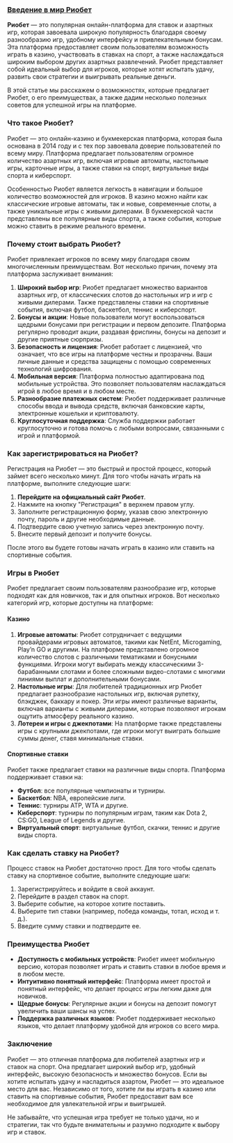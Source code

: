 ### [Введение в мир Риобет](https://brandplay.link/TnjsxFvH)

**Риобет** — это популярная онлайн-платформа для ставок и азартных игр, которая завоевала широкую популярность благодаря своему разнообразию игр, удобному интерфейсу и привлекательным бонусам. Эта платформа предоставляет своим пользователям возможность играть в казино, участвовать в ставках на спорт, а также наслаждаться широким выбором других азартных развлечений. Риобет представляет собой идеальный выбор для игроков, которые хотят испытать удачу, развить свои стратегии и выигрывать реальные деньги.

В этой статье мы расскажем о возможностях, которые предлагает Риобет, о его преимуществах, а также дадим несколько полезных советов для успешной игры на платформе.

### Что такое Риобет?

Риобет — это онлайн-казино и букмекерская платформа, которая была основана в 2014 году и с тех пор завоевала доверие пользователей по всему миру. Платформа предлагает пользователям огромное количество азартных игр, включая игровые автоматы, настольные игры, карточные игры, а также ставки на спорт, виртуальные виды спорта и киберспорт.

Особенностью Риобет является легкость в навигации и большое количество возможностей для игроков. В казино можно найти как классические игровые автоматы, так и новые, современные слоты, а также уникальные игры с живыми дилерами. В букмекерской части представлены все популярные виды спорта, а также события, которые можно ставить в режиме реального времени.

### Почему стоит выбрать Риобет?

Риобет привлекает игроков по всему миру благодаря своим многочисленным преимуществам. Вот несколько причин, почему эта платформа заслуживает внимания:

1. **Широкий выбор игр**: Риобет предлагает множество вариантов азартных игр, от классических слотов до настольных игр и игр с живыми дилерами. Также представлены ставки на спортивные события, включая футбол, баскетбол, теннис и киберспорт.
2. **Бонусы и акции**: Новые пользователи могут воспользоваться щедрыми бонусами при регистрации и первом депозите. Платформа регулярно проводит акции, раздавая фриспины, бонусы на депозит и другие приятные сюрпризы.
3. **Безопасность и лицензия**: Риобет работает с лицензией, что означает, что все игры на платформе честны и прозрачны. Ваши личные данные и средства защищены с помощью современных технологий шифрования.
4. **Мобильная версия**: Платформа полностью адаптирована под мобильные устройства. Это позволяет пользователям наслаждаться игрой в любое время и в любом месте.
5. **Разнообразие платежных систем**: Риобет поддерживает различные способы ввода и вывода средств, включая банковские карты, электронные кошельки и криптовалюту.
6. **Круглосуточная поддержка**: Служба поддержки работает круглосуточно и готова помочь с любыми вопросами, связанными с игрой и платформой.

### Как зарегистрироваться на Риобет?

Регистрация на Риобет — это быстрый и простой процесс, который займет всего несколько минут. Для того чтобы начать играть на платформе, выполните следующие шаги:

1. **Перейдите на официальный сайт Риобет**.
2. Нажмите на кнопку "Регистрация" в верхнем правом углу.
3. Заполните регистрационную форму, указав свою электронную почту, пароль и другие необходимые данные.
4. Подтвердите свою учетную запись через электронную почту.
5. Внесите первый депозит и получите бонусы.

После этого вы будете готовы начать играть в казино или ставить на спортивные события.

### Игры в Риобет

Риобет предлагает своим пользователям разнообразие игр, которые подходят как для новичков, так и для опытных игроков. Вот несколько категорий игр, которые доступны на платформе:

#### Казино

1. **Игровые автоматы**: Риобет сотрудничает с ведущими провайдерами игровых автоматов, такими как NetEnt, Microgaming, Play’n GO и другими. На платформе представлено огромное количество слотов с различными тематиками и бонусными функциями. Игроки могут выбирать между классическими 3-барабанными слотами и более сложными видео-слотами с многими линиями выплат и дополнительными бонусами.
2. **Настольные игры**: Для любителей традиционных игр Риобет предлагает разнообразие настольных игр, включая рулетку, блэкджек, баккару и покер. Эти игры имеют различные варианты, включая варианты с живыми дилерами, которые позволяют игрокам ощутить атмосферу реального казино.
3. **Лотереи и игры с джекпотами**: На платформе также представлены игры с крупными джекпотами, где игроки могут выиграть большие суммы денег, ставя минимальные ставки.

#### Спортивные ставки

Риобет также предлагает ставки на различные виды спорта. Платформа поддерживает ставки на:

* **Футбол**: все популярные чемпионаты и турниры.
* **Баскетбол**: NBA, европейские лиги.
* **Теннис**: турниры ATP, WTA и другие.
* **Киберспорт**: турниры по популярным играм, таким как Dota 2, CS\:GO, League of Legends и другие.
* **Виртуальный спорт**: виртуальные футбол, скачки, теннис и другие виды спорта.

### Как сделать ставку на Риобет?

Процесс ставок на Риобет достаточно прост. Для того чтобы сделать ставку на спортивное событие, выполните следующие шаги:

1. Зарегистрируйтесь и войдите в свой аккаунт.
2. Перейдите в раздел ставок на спорт.
3. Выберите событие, на которое хотите поставить.
4. Выберите тип ставки (например, победа команды, тотал, исход и т. д.).
5. Введите сумму ставки и подтвердите ее.

### Преимущества Риобет

* **Доступность с мобильных устройств**: Риобет имеет мобильную версию, которая позволяет играть и ставить ставки в любое время и в любом месте.
* **Интуитивно понятный интерфейс**: Платформа имеет простой и понятный интерфейс, что делает процесс игры легким даже для новичков.
* **Щедрые бонусы**: Регулярные акции и бонусы на депозит помогут увеличить ваши шансы на успех.
* **Поддержка различных языков**: Риобет поддерживает несколько языков, что делает платформу удобной для игроков со всего мира.

### Заключение

Риобет — это отличная платформа для любителей азартных игр и ставок на спорт. Она предлагает широкий выбор игр, удобный интерфейс, высокую безопасность и множество бонусов. Если вы хотите испытать удачу и насладиться азартом, Риобет — это идеальное место для вас. Независимо от того, хотите ли вы играть в казино или ставить на спортивные события, Риобет предоставит вам все необходимое для увлекательной игры и выигрышей.

Не забывайте, что успешная игра требует не только удачи, но и стратегии, так что будьте внимательны и разумно подходите к выбору игр и ставок.
